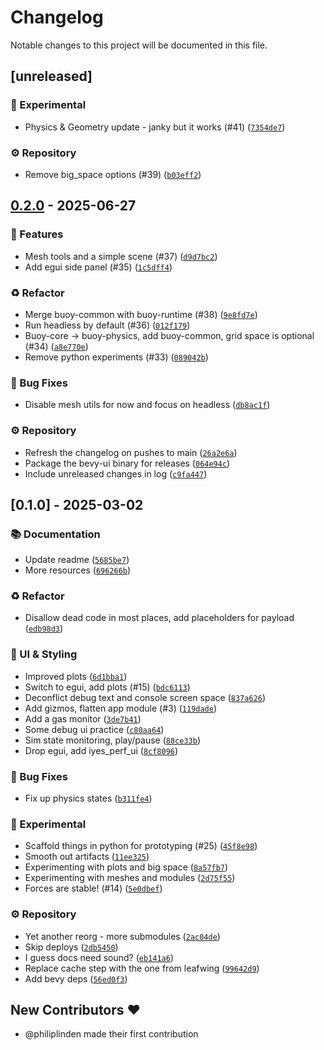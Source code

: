 # Changelog

Notable changes to this project will be documented in this file.

## [unreleased]

### 🧪 Experimental

- Physics & Geometry update - janky but it works (#41) ([`7354de7`](https://github.com/philiplinden/buoy/commit/7354de7fbf79af0a58d1cde93f3144068bb4e2bc))

### ⚙️ Repository

- Remove big_space options (#39) ([`b03eff2`](https://github.com/philiplinden/buoy/commit/b03eff2fb9175f28a235db4cfe9b6da1b0aeb828))

## [0.2.0](https://github.com/philiplinden/buoy/compare/v0.1.0..v0.2.0) - 2025-06-27

### 🚀 Features

- Mesh tools and a simple scene (#37) ([`d9d7bc2`](https://github.com/philiplinden/buoy/commit/d9d7bc29ad77b49017b29eb6dc673a638bddac7a))
- Add egui side panel (#35) ([`1c5dff4`](https://github.com/philiplinden/buoy/commit/1c5dff46f16cf93c01641ddbb4625dc69aabc544))

### ♻️ Refactor

- Merge buoy-common with buoy-runtime (#38) ([`9e8fd7e`](https://github.com/philiplinden/buoy/commit/9e8fd7e4f29aae8f5b18840d4225965704e0b581))
- Run headless by default (#36) ([`012f179`](https://github.com/philiplinden/buoy/commit/012f179b78804c3cd393d2d4d304e9e55befb2f9))
- Buoy-core -> buoy-physics, add buoy-common, grid space is optional (#34) ([`a8e770e`](https://github.com/philiplinden/buoy/commit/a8e770e58c88a950f74c46a53fc069474c044607))
- Remove python experiments (#33) ([`089042b`](https://github.com/philiplinden/buoy/commit/089042b574e39ba263ec528affa14a5448073341))

### 🐛 Bug Fixes

- Disable mesh utils for now and focus on headless ([`db8ac1f`](https://github.com/philiplinden/buoy/commit/db8ac1f90a3a683c5d5f7902302ff1f66faa871a))

### ⚙️ Repository

- Refresh the changelog on pushes to main ([`26a2e6a`](https://github.com/philiplinden/buoy/commit/26a2e6a3f26df28b7d622901302cc12f579b98dc))
- Package the bevy-ui binary for releases ([`064e94c`](https://github.com/philiplinden/buoy/commit/064e94cd37ee1a161564b2b5c04f80533033742d))
- Include unreleased changes in log ([`c9fa447`](https://github.com/philiplinden/buoy/commit/c9fa4478d781a42c0e25d37669a5157b390f4195))

## [0.1.0] - 2025-03-02

### 📚 Documentation

- Update readme ([`5685be7`](https://github.com/philiplinden/buoy/commit/5685be7df46da343be3b831e7e5c15e024227a1c))
- More resources ([`696266b`](https://github.com/philiplinden/buoy/commit/696266b175e90f3e36d5de8494ef2f7977d41b43))

### ♻️ Refactor

- Disallow dead code in most places, add placeholders for payload ([`edb98d3`](https://github.com/philiplinden/buoy/commit/edb98d3a6aff3c3633de027930e3406e3fdd3bb0))

### 🎨 UI & Styling

- Improved plots ([`6d1bba1`](https://github.com/philiplinden/buoy/commit/6d1bba1862d9be682693fe6932148195a8db3ea7))
- Switch to egui, add plots (#15) ([`bdc6113`](https://github.com/philiplinden/buoy/commit/bdc6113a3d77993f56df5796358879371002e8f9))
- Deconflict debug text and console screen space ([`837a626`](https://github.com/philiplinden/buoy/commit/837a626c0a4781d22150d1fe3ea12e71519d5729))
- Add gizmos, flatten app module (#3) ([`119dade`](https://github.com/philiplinden/buoy/commit/119dade9ffb889d48ddcccb3381958bff7eae594))
- Add a gas monitor ([`3de7b41`](https://github.com/philiplinden/buoy/commit/3de7b4167d26622d516bd4cf9a11c5c584d724b0))
- Some debug ui practice ([`c80aa64`](https://github.com/philiplinden/buoy/commit/c80aa64d2bbd4cc2c1932889863bada2f8a1d0c2))
- Sim state monitoring, play/pause ([`88ce33b`](https://github.com/philiplinden/buoy/commit/88ce33b46f65d1e592057e51128b995d65eb34eb))
- Drop egui, add iyes_perf_ui ([`8cf8096`](https://github.com/philiplinden/buoy/commit/8cf8096625dd3ea4cfe98125a4f8d1d148eb5fbb))

### 🐛 Bug Fixes

- Fix up physics states ([`b311fe4`](https://github.com/philiplinden/buoy/commit/b311fe4d9e38f67e2c4fa5ee20b268da6797afe1))

### 🧪 Experimental

- Scaffold things in python for prototyping (#25) ([`45f8e98`](https://github.com/philiplinden/buoy/commit/45f8e98b571bff0a2bf8aac607f6745b0cc2743c))
- Smooth out artifacts ([`11ee325`](https://github.com/philiplinden/buoy/commit/11ee325c5d2f418f33b6db4e483ed94fb9f58709))
- Experimenting with plots and big space ([`8a57fb7`](https://github.com/philiplinden/buoy/commit/8a57fb7f7f6ce7151209f9f8f577bf3d248b7277))
- Experimenting with meshes and modules ([`2d75f55`](https://github.com/philiplinden/buoy/commit/2d75f5528cecac68c87851a3f5e1a4388741c1e1))
- Forces are stable! (#14) ([`5e0dbef`](https://github.com/philiplinden/buoy/commit/5e0dbefea4e4adf7eda26d73c3f7f9eb711020ad))

### ⚙️ Repository

- Yet another reorg - more submodules ([`2ac04de`](https://github.com/philiplinden/buoy/commit/2ac04de27df4b41f1223042e15e2c5a817b1bcb3))
- Skip deploys ([`2db5450`](https://github.com/philiplinden/buoy/commit/2db5450b77d736bbd545dab3b71a3681782d62f9))
- I guess docs need sound? ([`eb141a6`](https://github.com/philiplinden/buoy/commit/eb141a6a446042670815ea3cfb9a5598b7f5e036))
- Replace cache step with the one from leafwing ([`99642d9`](https://github.com/philiplinden/buoy/commit/99642d9cd84ff8eda7d29904e2fc7c22c3fd8f08))
- Add bevy deps ([`56ed0f3`](https://github.com/philiplinden/buoy/commit/56ed0f3d6c41e6f2b114d4cacfda22bd3e0f2a0a))


## New Contributors ❤️

* @philiplinden made their first contribution
<!-- generated by git-cliff -->
